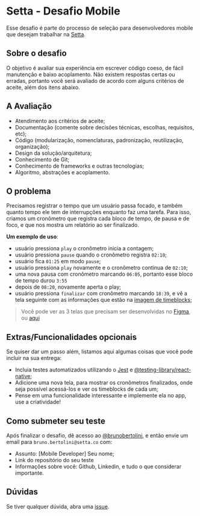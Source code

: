 # Setta - Desafio Mobile

Esse desafio é parte do processo de seleção para desenvolvedores mobile que desejam trabalhar na [Setta](https://setta.co).

## Sobre o desafio

O objetivo é avaliar sua experiência em escrever código coeso, de fácil manutenção e baixo acoplamento. Não existem respostas certas ou erradas, portanto você será avaliado de acordo com alguns critérios de aceite, além dos itens abaixo.

## A Avaliação

- Atendimento aos critérios de aceite;
- Documentação (comente sobre decisões técnicas, escolhas, requisitos, etc);
- Código (modularização, nomenclaturas, padronização, reutilização, organização);
- Design da solução/arquitetura;
- Conhecimento de Git;
- Conhecimento de frameworks e outras tecnologias;
- Algoritmo, abstrações e acoplamento.

## O problema

Precisamos registrar o tempo que um usuário passa focado, e também quanto tempo ele tem de interrupções enquanto faz uma tarefa. Para isso, criamos um cronômetro que registra cada bloco de tempo, de pausa e de foco, e que nos mostra um relatório ao ser finalizado.

**Um exemplo de uso**:

- usuário pressiona `play` o cronômetro inicia a contagem;
- usuário pressiona `pause` quando o cronômetro registra `02:10`;
- usuário fica `01:25` em modo `pause`;
- usuário pressiona `play` novamente e o cronômetro continua de `02:10`;
- uma nova pausa com cronômetro marcando `06:05`, portanto esse bloco de tempo durou `3:55`
- depois de `08:20`, novamente aperta o play;
- usuário pressiona `finalizar` com cronômetro marcando `18:39`, e vê a tela seguinte com as informações que estão na [imagem de timeblocks](./img/timeblocks.png);

> Você pode ver as 3 telas que precisam ser desenvolvidas no [Figma](https://www.figma.com/file/UnE9gL6XCrPsVXjHbrTc8d/Setta-Mobile-Challange?node-id=0%3A1), ou [aqui](./img/screens.png)

## Extras/Funcionalidades opcionais

Se quiser dar um passo além, listamos aqui algumas coisas que você pode incluir na sua entrega:

- Incluia testes automatizados utilizando o [Jest](https://jestjs.io/pt-BR/) e [@testing-library/react-native](https://github.com/callstack/react-native-testing-library);
- Adicione uma nova tela, para mostrar os cronômetros finalizados, onde seja possível acessá-los e ver os timeblocks de cada um;
- Pense em uma funcionalidade interessante e implemente ela no app, use a criatividade!

## Como submeter seu teste

Após finalizar o desafio, dê acesso ao [@brunobertolini](https://github.com/brunobertolini), e então envie um email para `bruno.bertolini@setta.co` com:

- Assunto: [Mobile Developer] Seu nome;
- Link do repositório do seu teste
- Informações sobre você: Github, Linkedin, e tudo o que considerar importante.

## Dúvidas

Se tiver qualquer dúvida, abra uma [issue](https://github.com/setta-labs/code-challenges/issues).
